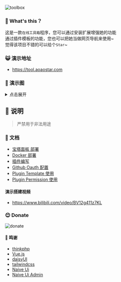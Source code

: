 ![toolbox](https://socialify.git.ci/aoaostar/toolbox/image?description=1&forks=1&issues=1&logo=https%3A%2F%2Fraw.githubusercontent.com%2Faoaostar%2Ftoolbox%2Fmaster%2Fpublic%2Fstatic%2Fimages%2Flogo.png&name=1&owner=1&pattern=Floating%20Cogs&pulls=1&stargazers=1&theme=Auto)

### 🎉 What's this？

这是一款`在线工具箱`程序，您可以通过安装扩展增强她的功能  
通过插件模板的功能，您也可以把她当做网页导航来使用~    
觉得该项目不错的可以给个`Star`~

### 😺 演示地址

* <https://tool.aoaostar.com>

### 🍹 演示图

<details>
<summary>点击展开</summary>

<table style="width:100%;text-align: center">
<tr>
<td>
    <img src="docs/images/view_1.png" width="100%"/>
    <p>首页</p>
</td>
<td>
    <img src="docs/images/view_1.png" width="100%"/>
    <p>首页</p>
</td>
</tr>
<tr>
<td>
    <img src="docs/images/view_5.png" width="100%"/>
    <p>用户中心</p>
</td>
<td>
    <img src="docs/images/view_2.png" width="100%"/>
    <p>后台首页</p>
</td>
</tr>
<tr>
<td width="50%">
    <img src="docs/images/view_3.gif" width="100%"/>
    <p>流量统计</p>
</td>
<td width="50%">
    <img src="docs/images/view_4.png" width="100%"/>
    <p>插件中心</p>
</td>
</tr>
</table>

</details>

## 🎑 说明

> 严禁用于非法用途

### 📄 文档

* [宝塔面板 部署](docs/Baota_Deploy.md)
* [Docker 部署](docs/Docker_Deploy.md)
* [插件编写](docs/Plugin.md)
* [Github Oauth 配置](docs/Github_Oauth.md)
* [Plugin Template 使用](docs/Plugin_Template.md)
* [Plugin Permission 使用](docs/Plugin_Permission.md)

#### 演示搭建视频

* <https://www.bilibili.com/video/BV12g411z7KL>

### 😊 Donate

![donate](https://www.aoaostar.com/images/donate.png)

#### 🍓 鸣谢

* [thinkphp](https://github.com/top-think/framework)
* [Vue.js](https://github.com/vuejs/vue)
* [daisyUI](https://github.com/saadeghi/daisyui)
* [tailwindcss](https://github.com/tailwindlabs/tailwindcss)
* [Naive Ui](https://github.com/tusen-ai/naive-ui)
* [Naive Ui Admin](https://github.com/jekip/naive-ui-admin)
